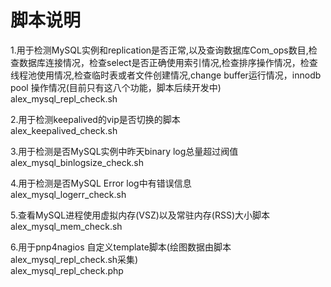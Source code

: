 脚本说明
=================================================
1.用于检测MySQL实例和replication是否正常,以及查询数据库Com_ops数目,检查数据库连接情况，检查select是否正确使用索引情况,检查排序操作情况，检查线程池使用情况,检查临时表或者文件创建情况,change buffer运行情况，innodb pool 操作情况(目前只有这八个功能，脚本后续开发中)  
alex_mysql_repl_check.sh

2.用于检测keepalived的vip是否切换的脚本  
alex_keepalived_check.sh

3.用于检测是否MySQL实例中昨天binary log总量超过阀值  
alex_mysql_binlogsize_check.sh

4.用于检测是否MySQL Error log中有错误信息  
alex_mysql_logerr_check.sh

5.查看MySQL进程使用虚拟内存(VSZ)以及常驻内存(RSS)大小脚本  
alex_mysql_mem_check.sh

6.用于pnp4nagios 自定义template脚本(绘图数据由脚本alex_mysql_repl_check.sh采集)  
alex_mysql_repl_check.php
